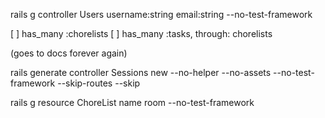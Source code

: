 rails g controller Users username:string email:string --no-test-framework


[ ] has_many :chorelists
[ ] has_many :tasks, through: chorelists




(goes to docs forever again)

rails generate controller Sessions new --no-helper --no-assets --no-test-framework --skip-routes --skip

rails g resource ChoreList name room --no-test-framework